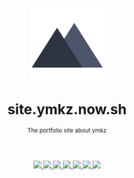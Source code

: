 <div align="center">
  <img src="static/images/logo_icon_dark.svg" width="150px">
  <h1 align="center">site.ymkz.now.sh</h1>
  <sup align="center">The portfolio site about ymkz</sup>
  <br />
  <br />
  <br />
</div>
<p align="center">
  <a href="https://zeit.co/dashboard/project/site.ymkz.now.sh">
    <img src="https://flat.badgen.net/badge/deploy/%E2%96%B2%20now/000000" />
  </a>
  <a href="https://github.com/ymkz/site.ymkz.now.sh/issues?q=is%3Aissue+is%3Aopen+label%3Aweekly-digest">
    <img src="https://flat.badgen.net/github/label-issues/ymkz/site.ymkz.now.sh/weekly-digest">
  </a>
  <a href="https://github.com/Microsoft/TypeScript">
    <img src="https://flat.badgen.net/badge/language/TypeScript/017acd">
  </a>
  <a href="https://eslint.org">
    <img src="https://flat.badgen.net/badge/linter/eslint/4b32c3">
  </a>
  <a href="https://prettier.io">
    <img src="https://flat.badgen.net/badge/formatter/prettier/ff69b4">
  </a>
  <a href="https://emotion.sh">
    <img src="https://flat.badgen.net/badge/styling/emotion/d36ac2">
  </a>
  <a href="https://renovateapp.com">
    <img src="https://flat.badgen.net/badge/renovate/enabled/green">
  </a>
  <br />
  <br />
</p>
